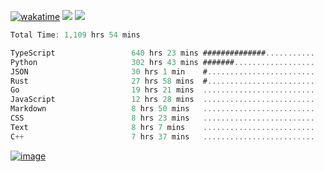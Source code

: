 [![wakatime](https://wakatime.com/badge/user/00eead22-fb14-4dd0-ab8a-3625cafbd50d.svg)](https://wakatime.com/@00eead22-fb14-4dd0-ab8a-3625cafbd50d)
![](https://komarev.com/ghpvc/?username=flatypus)
![](https://pixel.flatypus.me/flatypus?type=tracker)
<!--START_SECTION:waka-->

```rust
Total Time: 1,109 hrs 54 mins

TypeScript                 640 hrs 23 mins ##############...........   57.47 %
Python                     302 hrs 43 mins #######..................   27.17 %
JSON                       30 hrs 1 min    #........................   02.69 %
Rust                       27 hrs 58 mins  #........................   02.51 %
Go                         19 hrs 21 mins  .........................   01.74 %
JavaScript                 12 hrs 28 mins  .........................   01.12 %
Markdown                   8 hrs 50 mins   .........................   00.79 %
CSS                        8 hrs 23 mins   .........................   00.75 %
Text                       8 hrs 7 mins    .........................   00.73 %
C++                        7 hrs 37 mins   .........................   00.68 %
```

<!--END_SECTION:waka-->
[<img alt="image" src="https://github.com/flatypus/flatypus/assets/68029599/0a302dc1-501c-43a0-ae8d-37ec4817f3bd">](https://flatypus.me)

